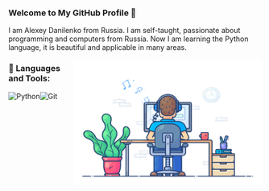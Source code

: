 ### Welcome to My GitHub Profile 👋

I am Alexey Danilenko from Russia. I am self-taught, passionate about programming and computers from Russia.
Now I am learning the Python language, it is beautiful and applicable in many areas.

<img align="right" height="250" width="375" alt="" src="https://github.com/alexdaniel76/alexdaniel76/blob/main/gifs/coder.gif" />

### 🔨 Languages and Tools:

<a href="https://www.python.org" target="_blank"><img align="left" alt="Python" height ="42px" src="https://raw.githubusercontent.com/rahul-jha98/github_readme_icons/main/language_and_tools/square/python/python.svg"></a>

<a href="https://git-scm.com" target="_blank"><img align="left" alt="Git" height ="42px" src="https://andreyex.ru/wp-content/uploads/2019/06/Kak-dobavit-Git-Remote.png"></a>

